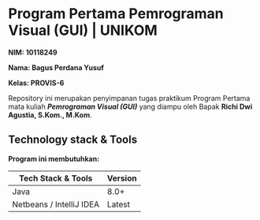 # Program Pertama Pemrograman Visual (GUI) | UNIKOM

**NIM: 10118249**

**Nama: Bagus Perdana Yusuf**

**Kelas: PROVIS-6**

Repository ini merupakan penyimpanan tugas praktikum Program Pertama mata kuliah **_Pemrograman Visual (GUI)_** yang diampu oleh Bapak **Richi Dwi Agustia, S.Kom., M.Kom**.

## Technology stack & Tools

**Program ini membutuhkan:**

| Tech Stack & Tools       | Version |
| ------------------------ | ------- |
| Java                     | 8.0+    |
| Netbeans / IntelliJ IDEA | Latest  |

